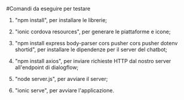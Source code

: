 #Comandi da eseguire per testare

1) "npm install", per installare le librerie;

2) "ionic cordova resources", per generare le piattaforme e icone;

3) "npm install express body-parser cors pusher cors pusher dotenv shortid", per installare le dipendenze per il server del chatbot;

4) "npm install axios", per inviare richieste HTTP dal nostro server all'endpoint di dialogflow;

5) "node server.js", per avviare il server;

6) "ionic serve", per avviare l'applicazione.
